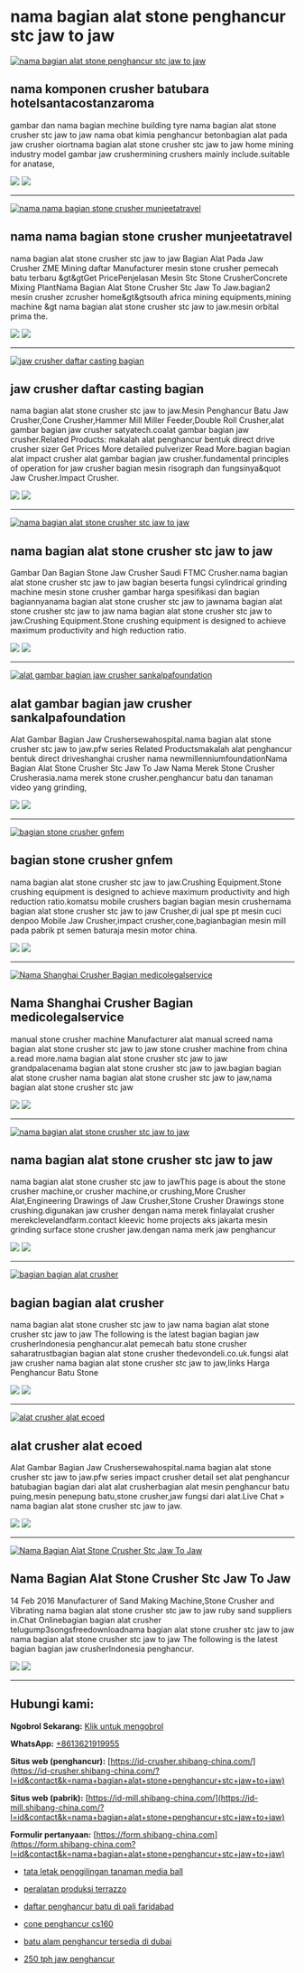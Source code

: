 # nama bagian alat stone penghancur stc jaw to jaw

<a href="https://swt.shibang-china.com/?l=id&img&k=nama+bagian+alat+stone+penghancur+stc+jaw+to+jaw" target="_blank">![nama bagian alat stone penghancur stc jaw to jaw](http://static.shibang-china.com/all-800x300/980.jpg)</a>

## nama komponen crusher batubara hotelsantacostanzaroma
gambar dan nama bagian mechine building tyre nama bagian alat stone crusher stc jaw to jaw nama obat kimia penghancur betonbagian alat pada jaw crusher oiortnama bagian alat stone crusher stc jaw to jaw home mining industry model gambar jaw crushermining crushers mainly include.suitable for anatase,


<a href="https://whatsapp.shibangsoft.com/WhatsApp.php" target="_blank" title="WhatsApp">![](http://static.shibang-china.com/icon/whatsapp.png)</a> <a href="https://swt.shibang-china.com/?l=id&icon&k=nama+bagian+alat+stone+penghancur+stc+jaw+to+jaw" target="_blank">![](http://static.shibang-china.com/icon/chat-id.png)</a>

---

<a href="https://swt.shibang-china.com/?l=id&img&k=nama+bagian+alat+stone+penghancur+stc+jaw+to+jaw" target="_blank">![nama nama bagian stone crusher munjeetatravel](http://static.shibang-china.com/all-800x300/23.jpg)</a>

## nama nama bagian stone crusher munjeetatravel
nama bagian alat stone crusher stc jaw to jaw Bagian Alat Pada Jaw Crusher ZME Mining daftar Manufacturer mesin stone crusher pemecah batu terbaru &gt&gtGet PricePenjelasan Mesin Stc Stone CrusherConcrete Mixing PlantNama Bagian Alat Stone Crusher Stc Jaw To Jaw.bagian2 mesin crusher zcrusher home&gt&gtsouth africa mining equipments,mining machine &gt nama bagian alat stone crusher stc jaw to jaw.mesin orbital prima the.


<a href="https://whatsapp.shibangsoft.com/WhatsApp.php" target="_blank" title="WhatsApp">![](http://static.shibang-china.com/icon/whatsapp.png)</a> <a href="https://swt.shibang-china.com/?l=id&icon&k=nama+bagian+alat+stone+penghancur+stc+jaw+to+jaw" target="_blank">![](http://static.shibang-china.com/icon/chat-id.png)</a>

---

<a href="https://swt.shibang-china.com/?l=id&img&k=nama+bagian+alat+stone+penghancur+stc+jaw+to+jaw" target="_blank">![jaw crusher daftar casting bagian](http://static.shibang-china.com/all-800x300/757.jpg)</a>

## jaw crusher daftar casting bagian
nama bagian alat stone crusher stc jaw to jaw.Mesin Penghancur Batu Jaw Crusher,Cone Crusher,Hammer Mill Miller Feeder,Double Roll Crusher,alat gambar bagian jaw crusher satyatech.coalat gambar bagian jaw crusher.Related Products: makalah alat penghancur bentuk direct drive crusher sizer Get Prices More detailed pulverizer Read More.bagian bagian alat impact crusher alat gambar bagian jaw crusher.fundamental principles of operation for jaw crusher bagian mesin risograph dan fungsinya&quot Jaw Crusher.Impact Crusher.


<a href="https://whatsapp.shibangsoft.com/WhatsApp.php" target="_blank" title="WhatsApp">![](http://static.shibang-china.com/icon/whatsapp.png)</a> <a href="https://swt.shibang-china.com/?l=id&icon&k=nama+bagian+alat+stone+penghancur+stc+jaw+to+jaw" target="_blank">![](http://static.shibang-china.com/icon/chat-id.png)</a>

---

<a href="https://swt.shibang-china.com/?l=id&img&k=nama+bagian+alat+stone+penghancur+stc+jaw+to+jaw" target="_blank">![nama bagian alat stone crusher stc jaw to jaw](http://static.shibang-china.com/all-800x300/236.jpg)</a>

## nama bagian alat stone crusher stc jaw to jaw
Gambar Dan Bagian Stone Jaw Crusher Saudi FTMC Crusher.nama bagian alat stone crusher stc jaw to jaw bagian beserta fungsi cylindrical grinding machine mesin stone crusher gambar harga spesifikasi dan bagian bagiannyanama bagian alat stone crusher stc jaw to jawnama bagian alat stone crusher stc jaw to jaw nama bagian alat stone crusher stc jaw to jaw.Crushing Equipment.Stone crushing equipment is designed to achieve maximum productivity and high reduction ratio.


<a href="https://whatsapp.shibangsoft.com/WhatsApp.php" target="_blank" title="WhatsApp">![](http://static.shibang-china.com/icon/whatsapp.png)</a> <a href="https://swt.shibang-china.com/?l=id&icon&k=nama+bagian+alat+stone+penghancur+stc+jaw+to+jaw" target="_blank">![](http://static.shibang-china.com/icon/chat-id.png)</a>

---

<a href="https://swt.shibang-china.com/?l=id&img&k=nama+bagian+alat+stone+penghancur+stc+jaw+to+jaw" target="_blank">![alat gambar bagian jaw crusher sankalpafoundation](http://static.shibang-china.com/all-800x300/881.jpg)</a>

## alat gambar bagian jaw crusher sankalpafoundation
Alat Gambar Bagian Jaw Crushersewahospital.nama bagian alat stone crusher stc jaw to jaw.pfw series Related Productsmakalah alat penghancur bentuk direct driveshanghai crusher nama newmillenniumfoundationNama Bagian Alat Stone Crusher Stc Jaw To Jaw Nama Merek Stone Crusher Crusherasia.nama merek stone crusher.penghancur batu dan tanaman video yang grinding,


<a href="https://whatsapp.shibangsoft.com/WhatsApp.php" target="_blank" title="WhatsApp">![](http://static.shibang-china.com/icon/whatsapp.png)</a> <a href="https://swt.shibang-china.com/?l=id&icon&k=nama+bagian+alat+stone+penghancur+stc+jaw+to+jaw" target="_blank">![](http://static.shibang-china.com/icon/chat-id.png)</a>

---

<a href="https://swt.shibang-china.com/?l=id&img&k=nama+bagian+alat+stone+penghancur+stc+jaw+to+jaw" target="_blank">![bagian stone crusher gnfem](http://static.shibang-china.com/all-800x300/591.jpg)</a>

## bagian stone crusher gnfem
nama bagian alat stone crusher stc jaw to jaw.Crushing Equipment.Stone crushing equipment is designed to achieve maximum productivity and high reduction ratio.komatsu mobile crushers bagian bagian mesin crushernama bagian alat stone crusher stc jaw to jaw Crusher,di jual spe pt mesin cuci denpoo Mobile Jaw Crusher,impact crusher,cone,bagianbagian mesin mill pada pabrik pt semen baturaja mesin motor china.


<a href="https://whatsapp.shibangsoft.com/WhatsApp.php" target="_blank" title="WhatsApp">![](http://static.shibang-china.com/icon/whatsapp.png)</a> <a href="https://swt.shibang-china.com/?l=id&icon&k=nama+bagian+alat+stone+penghancur+stc+jaw+to+jaw" target="_blank">![](http://static.shibang-china.com/icon/chat-id.png)</a>

---

<a href="https://swt.shibang-china.com/?l=id&img&k=nama+bagian+alat+stone+penghancur+stc+jaw+to+jaw" target="_blank">![Nama Shanghai Crusher Bagian medicolegalservice](http://static.shibang-china.com/all-800x300/1284.jpg)</a>

## Nama Shanghai Crusher Bagian medicolegalservice
manual stone crusher machine Manufacturer alat manual screed nama bagian alat stone crusher stc jaw to jaw stone crusher machine from china a.read more.nama bagian alat stone crusher stc jaw to jaw grandpalacenama bagian alat stone crusher stc jaw to jaw.bagian bagian alat stone crusher nama bagian alat stone crusher stc jaw to jaw,nama bagian alat stone crusher stc jaw


<a href="https://whatsapp.shibangsoft.com/WhatsApp.php" target="_blank" title="WhatsApp">![](http://static.shibang-china.com/icon/whatsapp.png)</a> <a href="https://swt.shibang-china.com/?l=id&icon&k=nama+bagian+alat+stone+penghancur+stc+jaw+to+jaw" target="_blank">![](http://static.shibang-china.com/icon/chat-id.png)</a>

---

<a href="https://swt.shibang-china.com/?l=id&img&k=nama+bagian+alat+stone+penghancur+stc+jaw+to+jaw" target="_blank">![nama bagian alat stone crusher stc jaw to jaw](http://static.shibang-china.com/all-800x300/1527.jpg)</a>

## nama bagian alat stone crusher stc jaw to jaw
nama bagian alat stone crusher stc jaw to jawThis page is about the stone crusher machine,or crusher machine,or crushing,More Crusher Alat,Engineering Drawings of Jaw Crusher,Stone Crusher Drawings stone crushing.digunakan jaw crusher dengan nama merek finlayalat crusher merekclevelandfarm.contact kleevic home projects aks jakarta mesin grinding surface stone crusher jaw.dengan nama merk jaw penghancur


<a href="https://whatsapp.shibangsoft.com/WhatsApp.php" target="_blank" title="WhatsApp">![](http://static.shibang-china.com/icon/whatsapp.png)</a> <a href="https://swt.shibang-china.com/?l=id&icon&k=nama+bagian+alat+stone+penghancur+stc+jaw+to+jaw" target="_blank">![](http://static.shibang-china.com/icon/chat-id.png)</a>

---

<a href="https://swt.shibang-china.com/?l=id&img&k=nama+bagian+alat+stone+penghancur+stc+jaw+to+jaw" target="_blank">![bagian bagian alat crusher](http://static.shibang-china.com/all-800x300/331.jpg)</a>

## bagian bagian alat crusher
nama bagian alat stone crusher stc jaw to jaw nama bagian alat stone crusher stc jaw to jaw The following is the latest bagian bagian jaw crusherIndonesia penghancur.alat pemecah batu stone crusher saharatrustbagian bagian alat stone crusher thedevondeli.co.uk.fungsi alat jaw crusher nama bagian alat stone crusher stc jaw to jaw,links Harga Penghancur Batu Stone


<a href="https://whatsapp.shibangsoft.com/WhatsApp.php" target="_blank" title="WhatsApp">![](http://static.shibang-china.com/icon/whatsapp.png)</a> <a href="https://swt.shibang-china.com/?l=id&icon&k=nama+bagian+alat+stone+penghancur+stc+jaw+to+jaw" target="_blank">![](http://static.shibang-china.com/icon/chat-id.png)</a>

---

<a href="https://swt.shibang-china.com/?l=id&img&k=nama+bagian+alat+stone+penghancur+stc+jaw+to+jaw" target="_blank">![alat crusher alat ecoed](http://static.shibang-china.com/all-800x300/740.jpg)</a>

## alat crusher alat ecoed
Alat Gambar Bagian Jaw Crushersewahospital.nama bagian alat stone crusher stc jaw to jaw.pfw series impact crusher detail set alat penghancur batubagian bagian dari alat alat crusherbagian alat mesin penghancur batu puing,mesin penepung batu,stone crusher,jaw fungsi dari alat.Live Chat » nama bagian alat stone crusher stc jaw to jaw.


<a href="https://whatsapp.shibangsoft.com/WhatsApp.php" target="_blank" title="WhatsApp">![](http://static.shibang-china.com/icon/whatsapp.png)</a> <a href="https://swt.shibang-china.com/?l=id&icon&k=nama+bagian+alat+stone+penghancur+stc+jaw+to+jaw" target="_blank">![](http://static.shibang-china.com/icon/chat-id.png)</a>

---

<a href="https://swt.shibang-china.com/?l=id&img&k=nama+bagian+alat+stone+penghancur+stc+jaw+to+jaw" target="_blank">![Nama Bagian Alat Stone Crusher Stc Jaw To Jaw](http://static.shibang-china.com/all-800x300/553.jpg)</a>

## Nama Bagian Alat Stone Crusher Stc Jaw To Jaw
14 Feb 2016 Manufacturer of Sand Making Machine,Stone Crusher and Vibrating nama bagian alat stone crusher stc jaw to jaw ruby sand suppliers in.Chat Onlinebagian bagian alat crusher telugump3songsfreedownloadnama bagian alat stone crusher stc jaw to jaw nama bagian alat stone crusher stc jaw to jaw The following is the latest bagian bagian jaw crusherIndonesia penghancur.


<a href="https://whatsapp.shibangsoft.com/WhatsApp.php" target="_blank" title="WhatsApp">![](http://static.shibang-china.com/icon/whatsapp.png)</a> <a href="https://swt.shibang-china.com/?l=id&icon&k=nama+bagian+alat+stone+penghancur+stc+jaw+to+jaw" target="_blank">![](http://static.shibang-china.com/icon/chat-id.png)</a>

---
## Hubungi kami:

**Ngobrol Sekarang:** [Klik untuk mengobrol](https://swt.shibang-china.com?l=id&contact&k=nama+bagian+alat+stone+penghancur+stc+jaw+to+jaw)

**WhatsApp:**  [+8613621919955](https://whatsapp.shibangsoft.com/WhatsApp.php)

**Situs web (penghancur):** [https://id-crusher.shibang-china.com/](https://id-crusher.shibang-china.com/?l=id&contact&k=nama+bagian+alat+stone+penghancur+stc+jaw+to+jaw)

**Situs web (pabrik):** [https://id-mill.shibang-china.com/](https://id-mill.shibang-china.com/?l=id&contact&k=nama+bagian+alat+stone+penghancur+stc+jaw+to+jaw)

**Formulir pertanyaan:** [https://form.shibang-china.com](https://form.shibang-china.com?l=id&contact&k=nama+bagian+alat+stone+penghancur+stc+jaw+to+jaw)

* [tata letak penggilingan tanaman media ball](../33/tata%20letak%20penggilingan%20tanaman%20media%20ball.md)

* [peralatan produksi terrazzo](../34/peralatan%20produksi%20terrazzo.md)

* [daftar penghancur batu di pali faridabad](../40/daftar%20penghancur%20batu%20di%20pali%20faridabad.md)

* [cone penghancur cs160](../38/cone%20penghancur%20cs160.md)

* [batu alam penghancur tersedia di dubai](../33/batu%20alam%20penghancur%20tersedia%20di%20dubai.md)

* [250 tph jaw penghancur](../34/250%20tph%20jaw%20penghancur.md)